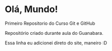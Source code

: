 # Olá,  Mundo!
 Primeiro Repositorio do Curso Git e GitHub

Repositório criado durante aula do Guanabara.

Essa linha eu adicionei direto do  site, maneiro :D
